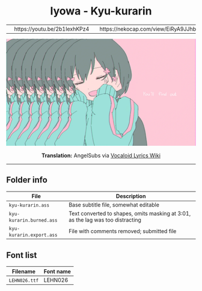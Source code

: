 <h1 align='center'>Iyowa - Kyu-kurarin</h2>

<table align='center'>
    <tr>
        <td> <img src='../.img/youtube.svg' alt='YouTube logo' width=30> </td>
        <td> https://youtu.be/2b1IexhKPz4 </td>
        <td> <img src='../.img/nekocap.svg' alt='NekoCap logo' width=27> </td>
        <td> https://nekocap.com/view/EiRyA9JJhb </td>
    </tr>
</table>

![](./preview.webp)

<p align='center'><b>Translation:</b> AngelSubs via <a href='https://vocaloidlyrics.fandom.com/wiki/%E3%81%8D%E3%82%85%E3%81%86%E3%81%8F%E3%82%89%E3%82%8A%E3%82%93_(Kyuukurarin)'>Vocaloid Lyrics Wiki</a></p>

---
## Folder info

| File | Description |
| ---- | ----------- |
|`kyu-kurarin.ass` | Base subtitle file, somewhat editable |
|`kyu-kurarin.burned.ass` | Text converted to shapes, omits masking at 3:01, as the lag was too distracting |
|`kyu-kurarin.export.ass` | File with comments removed; submitted file |

## Font list
| Filename | Font name |
| ---- | ---- |
|`LEHN026.ttf`| LEHN026 |